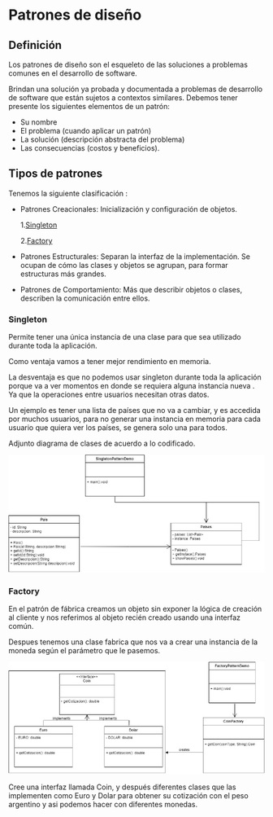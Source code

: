 # Patrones de diseño 
## Definición

Los patrones de diseño son el esqueleto de las soluciones a problemas comunes en el desarrollo de software.

Brindan una solución ya probada y documentada a problemas de desarrollo de software que están 
sujetos a contextos similares. Debemos tener presente los siguientes elementos de un patrón: 
- Su nombre 
- El problema (cuando aplicar un patrón)
- La solución (descripción abstracta del problema) 
- Las consecuencias (costos y beneficios).

## Tipos de patrones
Tenemos la siguiente clasificación :

- Patrones Creacionales: Inicialización y configuración de objetos.
  
  1.[Singleton](#item1)
  
  2.[Factory](#item2)

- Patrones Estructurales: Separan la interfaz de la implementación. Se ocupan de cómo las clases y objetos se agrupan, para formar estructuras más grandes.

- Patrones de Comportamiento: Más que describir objetos o clases, describen la comunicación entre ellos.


<a name="item1"></a>
### Singleton
Permite tener una única instancia de una clase para que sea utilizado durante toda la aplicación.

Como ventaja vamos a tener mejor rendimiento en memoria.

La desventaja es que no podemos usar singleton durante toda la aplicación porque va a ver momentos en donde se requiera alguna instancia nueva . 
Ya que la operaciones entre usuarios necesitan otras datos.

Un ejemplo es tener una lista de países que no va a cambiar, y es accedida por muchos usuarios, para no generar una instancia en memoria 
para cada usuario que quiera ver los países, se genera solo una para todos.

Adjunto diagrama de clases de acuerdo a lo codificado.

![Diagrama de clases Singleton](https://github.com/GuilleAV/Design-patterns/blob/master/assets/Singleton.jpg)

<a name="item2"></a>
### Factory

En el patrón de fábrica creamos un objeto sin exponer la lógica de creación al cliente y nos referimos al objeto recién creado usando una interfaz común.

Despues tenemos una clase fabrica que nos va a crear una instancia de la moneda según el parámetro que le pasemos.

![Diagrama de clases Singleton](https://github.com/GuilleAV/Design-patterns/blob/master/assets/Factory.jpg)

Cree una interfaz llamada Coin, y después diferentes clases que las implementen como Euro y Dolar para obtener su cotización con el peso argentino y asi podemos hacer con diferentes monedas.

